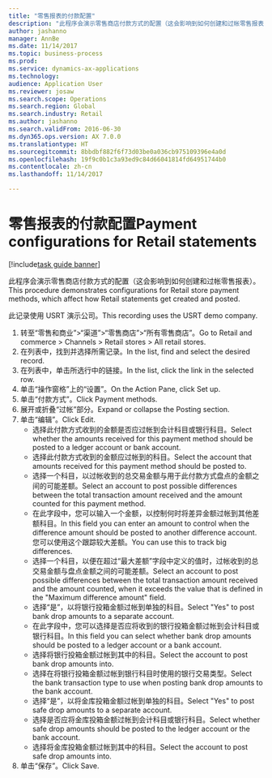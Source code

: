 ```yaml
--- 
title: "零售报表的付款配置"
description: "此程序会演示零售商店付款方式的配置（这会影响到如何创建和过帐零售报表）。"
author: jashanno
manager: AnnBe
ms.date: 11/14/2017
ms.topic: business-process
ms.prod: 
ms.service: dynamics-ax-applications
ms.technology: 
audience: Application User
ms.reviewer: josaw
ms.search.scope: Operations
ms.search.region: Global
ms.search.industry: Retail
ms.author: jashanno
ms.search.validFrom: 2016-06-30
ms.dyn365.ops.version: AX 7.0.0
ms.translationtype: HT
ms.sourcegitcommit: 8bbdbf882f6f73d03be0a036cb975109396e4a0d
ms.openlocfilehash: 19f9c0b1c3a93ed9c84d66041814fd64951744b0
ms.contentlocale: zh-cn
ms.lasthandoff: 11/14/2017

---
```

# <a name="payment-configurations-for-retail-statements"></a><span data-ttu-id="3371a-103">零售报表的付款配置</span><span class="sxs-lookup"><span data-stu-id="3371a-103">Payment configurations for Retail statements</span></span>

[!include[task guide banner](../includes/task-guide-banner.md)]

<span data-ttu-id="3371a-104">此程序会演示零售商店付款方式的配置（这会影响到如何创建和过帐零售报表）。</span><span class="sxs-lookup"><span data-stu-id="3371a-104">This procedure demonstrates configurations for Retail store payment methods, which affect how Retail statements get created and posted.</span></span>

<span data-ttu-id="3371a-105">此记录使用 USRT 演示公司。</span><span class="sxs-lookup"><span data-stu-id="3371a-105">This recording uses the USRT demo company.</span></span>

1. <span data-ttu-id="3371a-106">转至“零售和商业”>“渠道”>“零售商店”>“所有零售商店”。</span><span class="sxs-lookup"><span data-stu-id="3371a-106">Go to Retail and commerce > Channels > Retail stores > All retail stores.</span></span>
2. <span data-ttu-id="3371a-107">在列表中，找到并选择所需记录。</span><span class="sxs-lookup"><span data-stu-id="3371a-107">In the list, find and select the desired record.</span></span>
3. <span data-ttu-id="3371a-108">在列表中，单击所选行中的链接。</span><span class="sxs-lookup"><span data-stu-id="3371a-108">In the list, click the link in the selected row.</span></span>
4. <span data-ttu-id="3371a-109">单击“操作窗格”上的“设置”。</span><span class="sxs-lookup"><span data-stu-id="3371a-109">On the Action Pane, click Set up.</span></span>
5. <span data-ttu-id="3371a-110">单击“付款方式”。</span><span class="sxs-lookup"><span data-stu-id="3371a-110">Click Payment methods.</span></span>
6. <span data-ttu-id="3371a-111">展开或折叠“过帐”部分。</span><span class="sxs-lookup"><span data-stu-id="3371a-111">Expand or collapse the Posting section.</span></span>
7. <span data-ttu-id="3371a-112">单击“编辑”。</span><span class="sxs-lookup"><span data-stu-id="3371a-112">Click Edit.</span></span>
    * <span data-ttu-id="3371a-113">选择此付款方式收到的金额是否应过帐到会计科目或银行科目。</span><span class="sxs-lookup"><span data-stu-id="3371a-113">Select whether the amounts received for this payment method should be posted to a ledger account or bank account.</span></span>  
    * <span data-ttu-id="3371a-114">选择此付款方式收到的金额应过帐到的科目。</span><span class="sxs-lookup"><span data-stu-id="3371a-114">Select the account that amounts received for this payment method should be posted to.</span></span>  
    * <span data-ttu-id="3371a-115">选择一个科目，以过帐收到的总交易金额与用于此付款方式盘点的金额之间的可能差额。</span><span class="sxs-lookup"><span data-stu-id="3371a-115">Select an account to post possible differences between the total transaction amount received and the amount counted for this payment method.</span></span>  
    * <span data-ttu-id="3371a-116">在此字段中，您可以输入一个金额，以控制何时将差异金额过帐到其他差额科目。</span><span class="sxs-lookup"><span data-stu-id="3371a-116">In this field you can enter an amount to control when the difference amount should be posted to another difference account.</span></span> <span data-ttu-id="3371a-117">您可以使用这个跟踪较大差额。</span><span class="sxs-lookup"><span data-stu-id="3371a-117">You can use this to track big differences.</span></span>  
    * <span data-ttu-id="3371a-118">选择一个科目，以便在超过“最大差额”字段中定义的值时，过帐收到的总交易金额与盘点金额之间的可能差额。</span><span class="sxs-lookup"><span data-stu-id="3371a-118">Select an account to post possible differences between the total transaction amount received and the amount counted, when it exceeds the value that is defined in the "Maximum difference amount" field.</span></span>  
    * <span data-ttu-id="3371a-119">选择“是”，以将银行投箱金额过帐到单独的科目。</span><span class="sxs-lookup"><span data-stu-id="3371a-119">Select "Yes" to post bank drop amounts to a separate account.</span></span>  
    * <span data-ttu-id="3371a-120">在此字段中，您可以选择是否应将收到的银行投箱金额过帐到会计科目或银行科目。</span><span class="sxs-lookup"><span data-stu-id="3371a-120">In this field you can select whether bank drop amounts should be posted to a ledger account or a bank account.</span></span>  
    * <span data-ttu-id="3371a-121">选择将银行投箱金额过帐到其中的科目。</span><span class="sxs-lookup"><span data-stu-id="3371a-121">Select the account to post bank drop amounts into.</span></span>  
    * <span data-ttu-id="3371a-122">选择在将银行投箱金额过帐到银行科目时使用的银行交易类型。</span><span class="sxs-lookup"><span data-stu-id="3371a-122">Select the bank transaction type to use when posting bank drop amounts to the bank account.</span></span>  
    * <span data-ttu-id="3371a-123">选择“是”，以将金库投箱金额过帐到单独的科目。</span><span class="sxs-lookup"><span data-stu-id="3371a-123">Select "Yes" to post safe drop amounts to a separate account.</span></span>  
    * <span data-ttu-id="3371a-124">选择是否应将金库投箱金额过帐到会计科目或银行科目。</span><span class="sxs-lookup"><span data-stu-id="3371a-124">Select whether safe drop amounts should be posted to the ledger account or the bank account.</span></span>  
    * <span data-ttu-id="3371a-125">选择将金库投箱金额过帐到其中的科目。</span><span class="sxs-lookup"><span data-stu-id="3371a-125">Select the account to post safe drop amounts into.</span></span>  
8. <span data-ttu-id="3371a-126">单击“保存”。</span><span class="sxs-lookup"><span data-stu-id="3371a-126">Click Save.</span></span>



